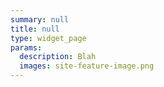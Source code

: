 ```yaml
---
summary: null
title: null
type: widget_page
params:
  description: Blah
  images: site-feature-image.png
---
```


